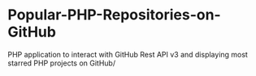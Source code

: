 # Popular-PHP-Repositories-on-GitHub
PHP application to interact with GitHub Rest API v3 and displaying most starred PHP projects on GitHub/

